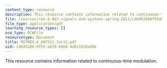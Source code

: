 ```yaml
---
content_type: resource
description: This resource contains information related to continuous-time modulation.
file: /courses/res-6-007-signals-and-systems-spring-2011/cd6452890f55ab39b9e04d811626edbb_MITRES_6_007S11_lec13.pdf
file_type: application/pdf
learning_resource_types: []
ocw_type: OCWFile
resourcetype: Document
title: MITRES_6_007S11_lec13.pdf
uid: cd645289-0f55-ab39-b9e0-4d811626edbb
---
```

This resource contains information related to continuous-time modulation.

